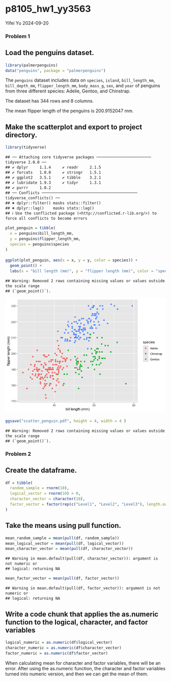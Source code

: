 p8105_hw1_yy3563
================
Yifei Yu
2024-09-20

### Problem 1

## Load the penguins dataset.

``` r
library(palmerpenguins)
data("penguins", package = "palmerpenguins")
```

The `penguins` dataset includes data on `species`, `island`,
`bill_length_mm`, `bill_depth_mm`, `flipper_length_mm`, `body_mass_g`,
`sex`, and `year` of penguins from three different species: Adelie,
Gentoo, and Chinstrap.

The dataset has 344 rows and 8 columns.

The mean flipper length of the penguins is 200.9152047 mm.

## Make the scatterplot and export to project directory.

``` r
library(tidyverse)
```

    ## ── Attaching core tidyverse packages ──────────────────────── tidyverse 2.0.0 ──
    ## ✔ dplyr     1.1.4     ✔ readr     2.1.5
    ## ✔ forcats   1.0.0     ✔ stringr   1.5.1
    ## ✔ ggplot2   3.5.1     ✔ tibble    3.2.1
    ## ✔ lubridate 1.9.3     ✔ tidyr     1.3.1
    ## ✔ purrr     1.0.2     
    ## ── Conflicts ────────────────────────────────────────── tidyverse_conflicts() ──
    ## ✖ dplyr::filter() masks stats::filter()
    ## ✖ dplyr::lag()    masks stats::lag()
    ## ℹ Use the conflicted package (<http://conflicted.r-lib.org/>) to force all conflicts to become errors

``` r
plot_penguin = tibble(
  x = penguins$bill_length_mm,
  y = penguins$flipper_length_mm,
  species = penguins$species
)

ggplot(plot_penguin, aes(x = x, y = y, color = species)) + 
  geom_point() +
  labs(x = "bill length (mm)", y = "flipper length (mm)", color = "species")
```

    ## Warning: Removed 2 rows containing missing values or values outside the scale range
    ## (`geom_point()`).

![](p8105_hw1_yy3563_files/figure-gfm/unnamed-chunk-2-1.png)<!-- -->

``` r
ggsave("scatter_penguin.pdf", height = 4, width = 4 )
```

    ## Warning: Removed 2 rows containing missing values or values outside the scale range
    ## (`geom_point()`).

### Problem 2

## Create the dataframe.

``` r
df = tibble(
  random_sample = rnorm(10),
  logical_vector = rnorm(10) > 0,
  character_vector = character(10),
  factor_vector = factor(rep(c("Level1", "Level2", "Level3"), length.out = 10))
)
```

## Take the means using pull function.

``` r
mean_random_sample = mean(pull(df, random_sample))
mean_logical_vector = mean(pull(df, logical_vector))
mean_character_vector = mean(pull(df, character_vector))
```

    ## Warning in mean.default(pull(df, character_vector)): argument is not numeric or
    ## logical: returning NA

``` r
mean_factor_vector = mean(pull(df, factor_vector))
```

    ## Warning in mean.default(pull(df, factor_vector)): argument is not numeric or
    ## logical: returning NA

## Write a code chunk that applies the as.numeric function to the logical, character, and factor variables

``` r
logical_numeric = as.numeric(df$logical_vector)
character_numeric = as.numeric(df$character_vector)
factor_numeric = as.numeric(df$factor_vector)
```

When calculating mean for character and factor variables, there will be
an error. After using the as.numeric function, the character and factor
variables turned into numeric version, and then we can get the mean of
them.
